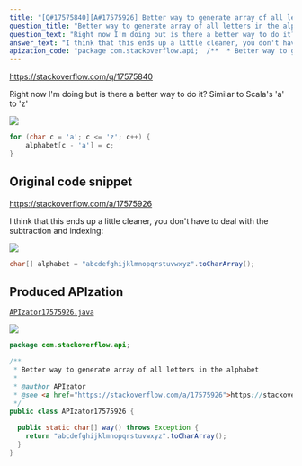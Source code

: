 ```yaml
---
title: "[Q#17575840][A#17575926] Better way to generate array of all letters in the alphabet"
question_title: "Better way to generate array of all letters in the alphabet"
question_text: "Right now I'm doing but is there a better way to do it? Similar to Scala's 'a' to 'z'"
answer_text: "I think that this ends up a little cleaner, you don't have to deal with the subtraction and indexing:"
apization_code: "package com.stackoverflow.api;  /**  * Better way to generate array of all letters in the alphabet  *  * @author APIzator  * @see <a href=\"https://stackoverflow.com/a/17575926\">https://stackoverflow.com/a/17575926</a>  */ public class APIzator17575926 {    public static char[] way() throws Exception {     return \"abcdefghijklmnopqrstuvwxyz\".toCharArray();   } }"
---
```


https://stackoverflow.com/q/17575840

Right now I&#x27;m doing
but is there a better way to do it? Similar to Scala&#x27;s &#x27;a&#x27; to &#x27;z&#x27;


<div class="code-logo"><img src="/stackoverflow.png" /></div>

```java
for (char c = 'a'; c <= 'z'; c++) {
    alphabet[c - 'a'] = c;
}
```


## Original code snippet

https://stackoverflow.com/a/17575926

I think that this ends up a little cleaner, you don&#x27;t have to deal with the subtraction and indexing:

<div class="code-logo"><img src="/stackoverflow.png" /></div>

```java
char[] alphabet = "abcdefghijklmnopqrstuvwxyz".toCharArray();
```

## Produced APIzation

[`APIzator17575926.java`](https://github.com/pasqualesalza/apization-temp-data/raw/master/search/APIzator17575926.java)

<div class="code-logo"><img src="/apizator.png" /></div>

```java
package com.stackoverflow.api;

/**
 * Better way to generate array of all letters in the alphabet
 *
 * @author APIzator
 * @see <a href="https://stackoverflow.com/a/17575926">https://stackoverflow.com/a/17575926</a>
 */
public class APIzator17575926 {

  public static char[] way() throws Exception {
    return "abcdefghijklmnopqrstuvwxyz".toCharArray();
  }
}

```